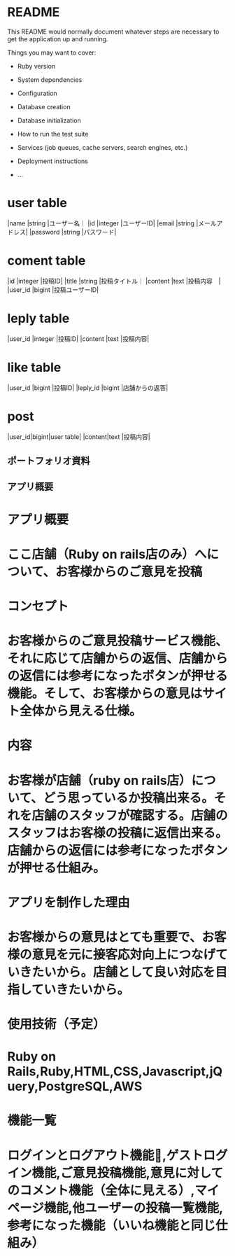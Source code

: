 # README

This README would normally document whatever steps are necessary to get the
application up and running.

Things you may want to cover:

* Ruby version

* System dependencies

* Configuration

* Database creation

* Database initialization

* How to run the test suite

* Services (job queues, cache servers, search engines, etc.)

* Deployment instructions

* ...

# user table
|name      |string     |ユーザー名｜
|id        |integer    |ユーザーID|
|email     |string     |メールアドレス|
|password  |string     |パスワード|

# coment table
|id        |integer   |投稿ID|
|title     |string    |投稿タイトル｜
|content   |text      |投稿内容　|
|user_id   |bigint    |投稿ユーザーID|

# leply  table
|user_id   |integer  |投稿ID|
|content   |text     |投稿内容|

# like table
|user_id  |bigint  |投稿ID|
|leply_id  |bigint  |店舗からの返答|

# post
|user_id|bigint|user table|
|content|text  |投稿内容|


## ポートフォリオ資料

## アプリ概要

# アプリ概要
# ここ店舗（Ruby on rails店のみ）へについて、お客様からのご意見を投稿

# コンセプト
# お客様からのご意見投稿サービス機能、それに応じて店舗からの返信、店舗からの返信には参考になったボタンが押せる機能。そして、お客様からの意見はサイト全体から見える仕様。

# 内容
# お客様が店舗（ruby on rails店）について、どう思っているか投稿出来る。それを店舗のスタッフが確認する。店舗のスタッフはお客様の投稿に返信出来る。店舗からの返信には参考になったボタンが押せる仕組み。

# アプリを制作した理由
# お客様からの意見はとても重要で、お客様の意見を元に接客応対向上につなげていきたいから。店舗として良い対応を目指していきたいから。

# 使用技術（予定）
# Ruby on Rails,Ruby,HTML,CSS,Javascript,jQuery,PostgreSQL,AWS

# 機能一覧
# ログインとログアウト機能,ゲストログイン機能,ご意見投稿機能,意見に対してのコメント機能（全体に見える）,マイページ機能,他ユーザーの投稿一覧機能,参考になった機能（いいね機能と同じ仕組み）


